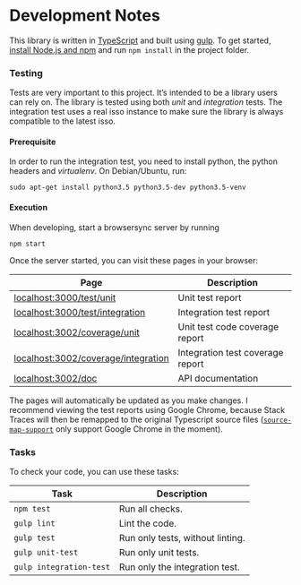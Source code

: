 # Development Notes

This library is written in [TypeScript](https://www.typescriptlang.org/) and built using [gulp](http://gulpjs.com/). To get started, [install Node.js and npm](https://nodejs.org/en/download/) and run `npm install` in the project folder.

### Testing

Tests are very important to this project. It’s intended to be a library users can rely on. The library is tested using both *unit* and *integration* tests. The integration test uses a real isso instance to make sure the library is always compatible to the latest isso. 

#### Prerequisite

In order to run the integration test, you need to install python, the python headers and *virtualenv*. On Debian/Ubuntu, run:
```
sudo apt-get install python3.5 python3.5-dev python3.5-venv
```

#### Execution

When developing, start a browsersync server by running

```
npm start
```

Once the server started, you can visit these pages in your browser:

Page | Description
--- | ---
[localhost:3000/test/unit](http://localhost:3000/test/unit/) | Unit test report
[localhost:3000/test/integration](http://localhost:3000/test/integration/) | Integration test report
[localhost:3002/coverage/unit](http://localhost:3002/coverage/unit/) | Unit test code coverage report
[localhost:3002/coverage/integration](http://localhost:3002/coverage/integration/) | Integration test coverage report
[localhost:3002/doc](http://localhost:3002/doc/) | API documentation

The pages will automatically be updated as you make changes. I recommend viewing the test reports using Google Chrome, because Stack Traces will then be remapped to the original Typescript source files ([`source-map-support`](https://www.npmjs.com/package/source-map-support) only support Google Chrome in the moment).

### Tasks

To check your code, you can use these tasks:

Task | Description
--- | ---
`npm test` | Run all checks.
`gulp lint` | Lint the code.
`gulp test` | Run only tests, without linting.
`gulp unit-test` | Run only unit tests.
`gulp integration-test` | Run only the integration test.

